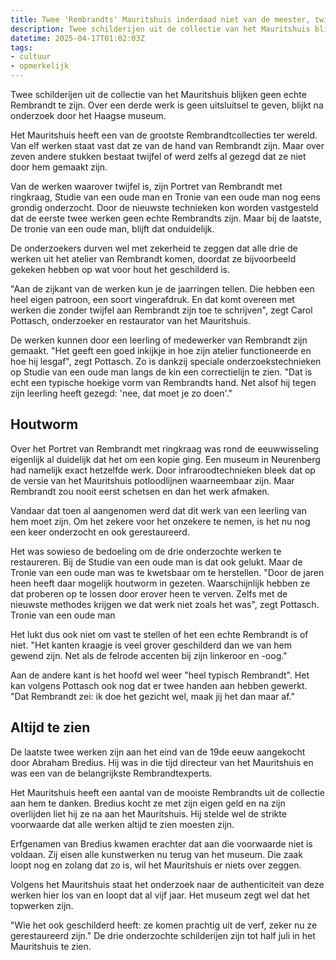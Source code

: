 ```yaml
---
title: Twee 'Rembrandts' Mauritshuis inderdaad niet van de meester, twijfel over derde
description: Twee schilderijen uit de collectie van het Mauritshuis blijken geen echte Rembrandt te zijn
datetime: 2025-04-17T01:02:03Z
tags:
- cultuur
- opmerkelijk
---
```


Twee schilderijen uit de collectie van het Mauritshuis blijken geen echte Rembrandt te zijn. Over een derde werk is geen uitsluitsel te geven, blijkt na onderzoek door het Haagse museum.

Het Mauritshuis heeft een van de grootste Rembrandtcollecties ter wereld. Van elf werken staat vast dat ze van de hand van Rembrandt zijn. Maar over zeven andere stukken bestaat twijfel of werd zelfs al gezegd dat ze niet door hem gemaakt zijn.

Van de werken waarover twijfel is, zijn Portret van Rembrandt met ringkraag, Studie van een oude man en Tronie van een oude man nog eens grondig onderzocht. Door de nieuwste technieken kon worden vastgesteld dat de eerste twee werken geen echte Rembrandts zijn. Maar bij de laatste, De tronie van een oude man, blijft dat onduidelijk.

De onderzoekers durven wel met zekerheid te zeggen dat alle drie de werken uit het atelier van Rembrandt komen, doordat ze bijvoorbeeld gekeken hebben op wat voor hout het geschilderd is.

"Aan de zijkant van de werken kun je de jaarringen tellen. Die hebben een heel eigen patroon, een soort vingerafdruk. En dat komt overeen met werken die zonder twijfel aan Rembrandt zijn toe te schrijven", zegt Carol Pottasch, onderzoeker en restaurator van het Mauritshuis.

De werken kunnen door een leerling of medewerker van Rembrandt zijn gemaakt. "Het geeft een goed inkijkje in hoe zijn atelier functioneerde en hoe hij lesgaf", zegt Pottasch. Zo is dankzij speciale onderzoekstechnieken op Studie van een oude man langs de kin een correctielijn te zien. "Dat is echt een typische hoekige vorm van Rembrandts hand. Net alsof hij tegen zijn leerling heeft gezegd: 'nee, dat moet je zo doen'."

## Houtworm

Over het Portret van Rembrandt met ringkraag was rond de eeuwwisseling eigenlijk al duidelijk dat het om een kopie ging. Een museum in Neurenberg had namelijk exact hetzelfde werk. Door infraroodtechnieken bleek dat op de versie van het Mauritshuis potloodlijnen waarneembaar zijn. Maar Rembrandt zou nooit eerst schetsen en dan het werk afmaken.

Vandaar dat toen al aangenomen werd dat dit werk van een leerling van hem moet zijn. Om het zekere voor het onzekere te nemen, is het nu nog een keer onderzocht en ook gerestaureerd.

Het was sowieso de bedoeling om de drie onderzochte werken te restaureren. Bij de Studie van een oude man is dat ook gelukt. Maar de Tronie van een oude man was te kwetsbaar om te herstellen. "Door de jaren heen heeft daar mogelijk houtworm in gezeten. Waarschijnlijk hebben ze dat proberen op te lossen door erover heen te verven. Zelfs met de nieuwste methodes krijgen we dat werk niet zoals het was", zegt Pottasch.
Tronie van een oude man

Het lukt dus ook niet om vast te stellen of het een echte Rembrandt is of niet. "Het kanten kraagje is veel grover geschilderd dan we van hem gewend zijn. Net als de felrode accenten bij zijn linkeroor en -oog."

Aan de andere kant is het hoofd wel weer "heel typisch Rembrandt". Het kan volgens Pottasch ook nog dat er twee handen aan hebben gewerkt. "Dat Rembrandt zei: ik doe het gezicht wel, maak jij het dan maar af."

## Altijd te zien

De laatste twee werken zijn aan het eind van de 19de eeuw aangekocht door Abraham Bredius. Hij was in die tijd directeur van het Mauritshuis en was een van de belangrijkste Rembrandtexperts.

Het Mauritshuis heeft een aantal van de mooiste Rembrandts uit de collectie aan hem te danken. Bredius kocht ze met zijn eigen geld en na zijn overlijden liet hij ze na aan het Mauritshuis. Hij stelde wel de strikte voorwaarde dat alle werken altijd te zien moesten zijn.

Erfgenamen van Bredius kwamen erachter dat aan die voorwaarde niet is voldaan. Zij eisen alle kunstwerken nu terug van het museum. Die zaak loopt nog en zolang dat zo is, wil het Mauritshuis er niets over zeggen.

Volgens het Mauritshuis staat het onderzoek naar de authenticiteit van deze werken hier los van en loopt dat al vijf jaar. Het museum zegt wel dat het topwerken zijn.

"Wie het ook geschilderd heeft: ze komen prachtig uit de verf, zeker nu ze gerestaureerd zijn." De drie onderzochte schilderijen zijn tot half juli in het Mauritshuis te zien.
